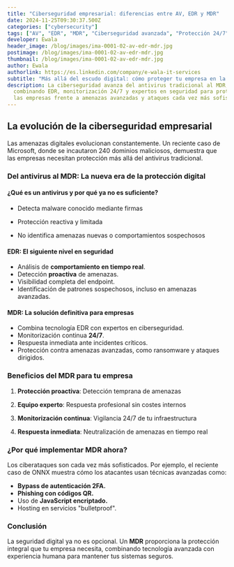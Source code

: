 ```yaml
---
title: "Ciberseguridad empresarial: diferencias entre AV, EDR y MDR"
date: 2024-11-25T09:30:37.500Z
categories: ["cybersecurity"]
tags: ["AV", "EDR", "MDR", "Ciberseguridad avanzada", "Protección 24/7", "cybersecurity", "info"]
developer: Ewala
header_image: /blog/images/ima-0001-02-av-edr-mdr.jpg
postimage: /blog/images/ima-0001-02-av-edr-mdr.jpg
thumbnail: /blog/images/ima-0001-02-av-edr-mdr.jpg
author: Ewala
authorlink: https://es.linkedin.com/company/e-wala-it-services
subtitle: "Más allá del escudo digital: cómo proteger tu empresa en la nueva era de la ciberseguridad empresarial"
description: La ciberseguridad avanza del antivirus tradicional al MDR,
  combinando EDR, monitorización 24/7 y expertos en seguridad para proteger a
  las empresas frente a amenazas avanzadas y ataques cada vez más sofisticados.
---
```

<!--StartFragment-->

## La evolución de la ciberseguridad empresarial

Las amenazas digitales evolucionan constantemente. Un reciente caso de Microsoft, donde se incautaron 240 dominios maliciosos, demuestra que las empresas necesitan protección más allá del antivirus tradicional.

### Del antivirus al MDR: La nueva era de la protección digital

#### ¿Qué es un antivirus y por qué ya no es suficiente?

- Detecta malware conocido mediante firmas

- Protección reactiva y limitada

- No identifica amenazas nuevas o comportamientos sospechosos



#### EDR: El siguiente nivel en seguridad

- Análisis de **comportamiento en tiempo real**.  
- Detección **proactiva** de amenazas.  
- Visibilidad completa del endpoint.  
- Identificación de patrones sospechosos, incluso en amenazas avanzadas.


#### MDR: La solución definitiva para empresas

- Combina tecnología EDR con expertos en ciberseguridad.  
- Monitorización continua **24/7**.  
- Respuesta inmediata ante incidentes críticos.  
- Protección contra amenazas avanzadas, como ransomware y ataques dirigidos.  



### Beneficios del MDR para tu empresa

1. **Protección proactiva**: Detección temprana de amenazas

2. **Equipo experto**: Respuesta profesional sin costes internos

3. **Monitorización continua**: Vigilancia 24/7 de tu infraestructura

4. **Respuesta inmediata**: Neutralización de amenazas en tiempo real



### ¿Por qué implementar MDR ahora?

Los ciberataques son cada vez más sofisticados. Por ejemplo, el reciente caso de ONNX muestra cómo los atacantes usan técnicas avanzadas como:

- **Bypass de autenticación 2FA.**  
- **Phishing con códigos QR.**  
- Uso de **JavaScript encriptado.**  
- Hosting en servicios "bulletproof".  



### **Conclusión**

La seguridad digital ya no es opcional. Un **MDR** proporciona la protección integral que tu empresa necesita, combinando tecnología avanzada con experiencia humana para mantener tus sistemas seguros.

<!--EndFragment-->